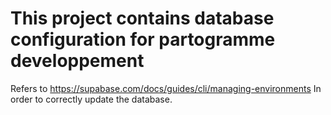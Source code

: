 # This project contains database configuration for partogramme developpement
Refers to https://supabase.com/docs/guides/cli/managing-environments
In order to correctly update the database.